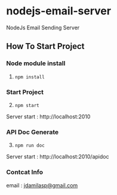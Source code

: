 # nodejs-email-server
NodeJs Email Sending Server


## How To Start Project 

### Node module install 
1. `npm install` 

### Start Project 
2. `npm start` 

Server start : http://localhost:2010

### API Doc Generate 
3. `npm run doc`

Server start : http://localhost:2010/apidoc

### Contcat Info 
email : jdamilasp@gmail.com 
